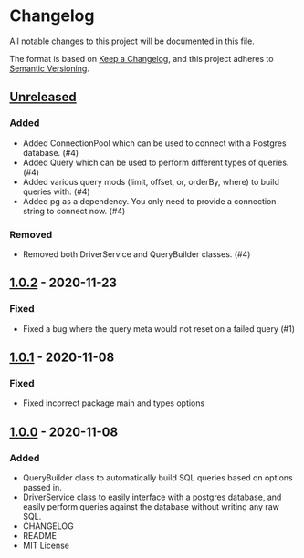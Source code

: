 # Changelog

All notable changes to this project will be documented in this file.

The format is based on [Keep a Changelog](https://keepachangelog.com/en/1.0.0/),
and this project adheres to [Semantic Versioning](https://semver.org/spec/v2.0.0.html).

<!--
### Added - for new features.
### Changed - for changes in existing functionality.
### Deprecated - for soon-to-be removed features.
### Removed - for now removed features.
### Fixed - for any bug fixes.
### Security - in case of vulnerabilities.
-->

## [Unreleased]

### Added

- Added ConnectionPool which can be used to connect with a Postgres database. (#4)
- Added Query which can be used to perform different types of queries. (#4)
- Added various query mods (limit, offset, or, orderBy, where) to build queries with. (#4)
- Added pg as a dependency. You only need to provide a connection string to connect now. (#4)

### Removed

- Removed both DriverService and QueryBuilder classes. (#4)

## [1.0.2] - 2020-11-23

### Fixed

- Fixed a bug where the query meta would not reset on a failed query (#1)

## [1.0.1] - 2020-11-08

### Fixed

- Fixed incorrect package main and types options

## [1.0.0] - 2020-11-08

### Added

- QueryBuilder class to automatically build SQL queries based on options passed in.
- DriverService class to easily interface with a postgres database, and easily perform queries against the database without writing any raw SQL.
- CHANGELOG
- README
- MIT License

[unreleased]: https://github.com/asmahood/postgres-driver-service/compare/v1.0.2...HEAD
[1.0.2]: https://github.com/asmahood/postgres-driver-service/compare/v1.0.1...v1.0.2
[1.0.1]: https://github.com/asmahood/postgres-driver-service/compare/v1.0.0...v1.0.1
[1.0.0]: https://github.com/asmahood/postgres-driver-service/releases/tag/v1.0.0
